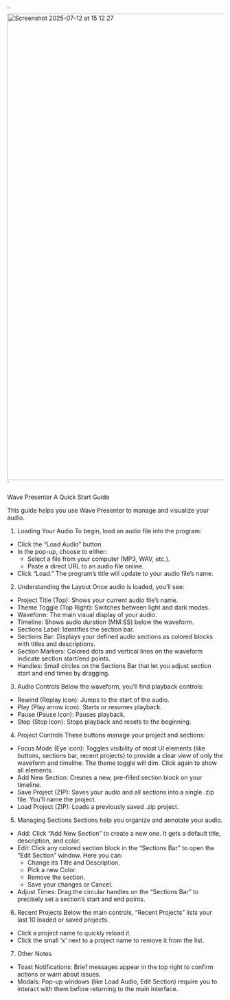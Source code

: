 ``<img width="1918" height="1086" alt="Screenshot 2025-07-12 at 15 12 27" src="https://github.com/user-attachments/assets/54ce4a56-b515-4696-805c-246768b8d11a" />
`

Wave Presenter
A Quick Start Guide

This guide helps you use Wave Presenter to manage and visualize your audio.

1. Loading Your Audio
To begin, load an audio file into the program:
* Click the “Load Audio” button.
* In the pop-up, choose to either:
    * Select a file from your computer (MP3, WAV, etc.).
    * Paste a direct URL to an audio file online.
* Click “Load.” The program’s title will update to your audio file’s name.

2. Understanding the Layout
Once audio is loaded, you’ll see:
* Project Title (Top): Shows your current audio file’s name.
* Theme Toggle (Top Right): Switches between light and dark modes.
* Waveform: The main visual display of your audio.
* Timeline: Shows audio duration (MM:SS) below the waveform.
* Sections Label: Identifies the section bar.
* Sections Bar: Displays your defined audio sections as colored blocks with titles and descriptions.
* Section Markers: Colored dots and vertical lines on the waveform indicate section start/end points.
* Handles: Small circles on the Sections Bar that let you adjust section start and end times by dragging.

3. Audio Controls
Below the waveform, you’ll find playback controls:
* Rewind (Replay icon): Jumps to the start of the audio.
* Play (Play arrow icon): Starts or resumes playback.
* Pause (Pause icon): Pauses playback.
* Stop (Stop icon): Stops playback and resets to the beginning.

4. Project Controls
These buttons manage your project and sections:
* Focus Mode (Eye icon): Toggles visibility of most UI elements (like buttons, sections bar, recent projects) to provide a clear view of only the waveform and timeline. The theme toggle will dim. Click again to show all elements.
* Add New Section: Creates a new, pre-filled section block on your timeline.
* Save Project (ZIP): Saves your audio and all sections into a single .zip file. You’ll name the project.
* Load Project (ZIP): Loads a previously saved .zip project.

5. Managing Sections
Sections help you organize and annotate your audio.
* Add: Click “Add New Section” to create a new one. It gets a default title, description, and color.
* Edit: Click any colored section block in the “Sections Bar” to open the “Edit Section” window. Here you can:
    * Change its Title and Description.
    * Pick a new Color.
    * Remove the section.
    * Save your changes or Cancel.
* Adjust Times: Drag the circular handles on the “Sections Bar” to precisely set a section’s start and end points.

6. Recent Projects
Below the main controls, “Recent Projects” lists your last 10 loaded or saved projects.
* Click a project name to quickly reload it.
* Click the small ‘x’ next to a project name to remove it from the list.

7. Other Notes
* Toast Notifications: Brief messages appear in the top right to confirm actions or warn about issues.
* Modals: Pop-up windows (like Load Audio, Edit Section) require you to interact with them before returning to the main interface.
```
